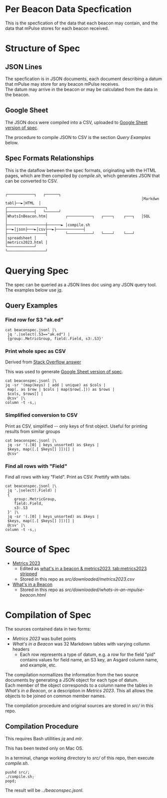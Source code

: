 Per Beacon Data Specfication
==================

This is the specfication of the data that each beacon may contain, and the data that mPulse stores for each beacon received.

# Structure of Spec

## JSON Lines
The specfication is in JSON documents, each document describing a datum that mPulse may store for any beacon mPulse receives.  
The datum may arrive in the beacon or may be calculated from the data in the beacon.  

## Google Sheet

The JSON docs were compiled into a CSV, uploaded to
[Google Sheet version of spec](https://docs.google.com/spreadsheets/d/1-piYmWI5cVZJk-bxNuSWmVh0ijpNmxd2jJ8EOb8l9ek/edit?usp=sharing).

The procedure to compile JSON to CSV is the section _Query Examples_ below.  

## Spec Formats Relationships

This is the dataflow between the spec formats, originating with the HTML pages, which are then 
compiled by _compile.sh_, which generates JSON that can be converted to CSV.

```
                                                             ┌────────────┐   ┌──────┐
                                                             │Markdwn tabl├──►│HTML  │
┌─────────────────┐                                          ├────────────┤   └──────┘
│WhatsInBeacon.htm│        ┌───────────┐   ┌────┐    ┌───┐   │SQL         │
├─────────────────┼──────► │compile.sh ├──►│json├───►│csv├──►├────────────┤                
├─────────────────┤        └───────────┘   └────┘    └───┘   │spreadsheet │
│metrics2023.html │                                          └────────────┘
└─────────────────┘
```


# Querying Spec

The spec can be queried as a JSON lines doc using any JSON query tool.  The examples below use [jq](https://jqlang.github.io/jq/manual/v1.7/). 

## Query Examples

### Find row for S3 "ak.ed" 

```
cat beaconspec.jsonl |\
 jq '.|select(.S3=="ak.ed") | 
 {group:.MetricGroup, field:.Field, s3:.S3}' 
```

### Print whole spec as CSV

Derived from [Stack Overflow answer](https://stackoverflow.com/a/32965227)

This was used to generate [Google Sheet version of spec](https://docs.google.com/spreadsheets/d/1w2B29h6tVf2UmXvmRpp5HtN9OePzemWG-iIQhCLu_ow/edit?usp=sharing).

```
cat beaconspec.jsonl |\
jq -sr '(map(keys) | add | unique) as $cols |
 map(. as $row | $cols | map($row[.])) as $rows |
 $cols, $rows[] | 
 @csv' |\
column -t -s,;
```

### Simplified conversion to CSV

Print as CSV, simplified -- only keys of first object.
Useful for printing results from similar groups 

```
cat beaconspec.jsonl |\
 jq -sr '(.[0] | keys_unsorted) as $keys |
 $keys, map([.[ $keys[] ]])[] |
 @csv'
```

### Find all rows with "Field"

Find all rows with key "Field".
Print as CSV.
Prettify  with tabs.

```
cat beaconspec.jsonl |\
 jq '.|select(.Field) |
 {
    group:.MetricGroup, 
    field:.Field, 
    s3:.S3
 }' |\
 jq -sr '(.[0] | keys_unsorted) as $keys |
 $keys, map([.[ $keys[] ]])[] |
 @csv' |\
column -t -s,;
```


# Source of Spec

* [Metrics 2023](https://collaborate.akamai.com/confluence/pages/viewpage.action?spaceKey=PERFAN&title=Metrics+2023)
   * Edited as [what's in a beacon & metrics2023, tab:metrics2023 stripped](https://docs.google.com/spreadsheets/d/1lXJ0L_zMmC6z07EfW1nKqRSDfiXiOd8wFOQRDu1iLOQ/edit?usp=sharing)
   * Stored in this repo as _src/downloaded/metrics2023.csv_ 
* [What's in a Beacon](https://techdocs.akamai.com/mpulse-boomerang/docs/whats-in-an-mpulse-beacon#whats-in-a-mpulse-beacon)
   * Stored in this repo as _src/downloaded/whats-in-an-mpulse-beacon.html_ 


# Compilation of Spec

The sources contained data in two forms: 
* _Metrics 2023_ was bullet points 
* _What's in a Beacon_ was 32 Markdown tables with varying collumn headers
   * Each row represents a type of datum, e.g. a row for the field "pid" contains values for field name, an S3 key, an Asgard column name, and example, etc.

The compilation normallizes the information from the two source documents by generating a JSON object for each type of datum.  
Each member of the object corresponds to a column name the tables in _What's in a Beacon_, or a description in  _Metrics 2023_.
This all allows the objects to be joined on common member names. 

The compilation procedure and original sources are stored in _src/_ in this repo.

## Compilation Procedure

This requires Bash utillities _jq_ and _mlr_. 

This has been tested only on Mac OS.

In a terminal, change working directory to  _src/_ of this repo, then execute _compile.sh_.

```
pushd src/;
./compile.sh;
popd;
```

The result will be _../beaconspec.jsonl_. 
